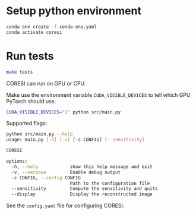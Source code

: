 # Setup python environment

```bash
conda env create -f conda-env.yaml
conda activate coresi
```

# Run tests

```bash
make tests
```

CORESI can run on GPU or CPU.

Make use the environment variable `CUDA_VISIBLE_DEVICES` to tell which GPU
PyTorch should use.

```bash
CUDA_VISIBLE_DEVICES="1" python src/main.py
```

Supported flags:

```bash
python src/main.py --help
usage: main.py [-h] [-v] [-c CONFIG] [--sensitivity]

CORESI

options:
  -h, --help            show this help message and exit
  -v, --verbose         Enable debug output
  -c CONFIG, --config CONFIG
                        Path to the configuration file
  --sensitivity         Compute the sensitivity and quits
  --display             Display the reconstructed image
```

See the `config.yaml` file for configuring CORESI.
